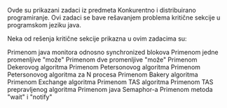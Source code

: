 Ovde su prikazani zadaci iz predmeta Konkurentno i distribuirano programiranje.
Ovi zadaci se bave rešavanjem problema kritične sekcije u programskom jeziku java.

Neka od rešenja kritične sekcije prikazna u ovim zadacima su:

  Primenom java monitora odnosno synchronized blokova
  Primenom jedne promenljive "može"
  Primenom dve promenljive "može"
  Primenom Dekerovog algoritma
  Primenom Petersonovog algoritma
  Primenom Petersonovog algoritma za N procesa
  Primenom Bakery algoritma
  Primenom Exchange algoritma
  Primenom TAS algoritma
  Primenom TAS prepravljenog algoritma
  Primenom java Semaphor-a
  Primenom metoda "wait" i "notify"
